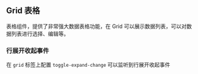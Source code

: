 <div class="demo-header">
<p class="overviewicon">
  <span class="wapi-list-form"/>
</p>

## Grid 表格

<nova-uxlink widget-name="Grid"></nova-uxlink>

表格组件，提供了非常强大数据表格功能，在 Grid 可以展示数据列表，可以对数据列表进行选择、编辑等。
</div>

### 行展开收起事件

在 `grid` 标签上配置 `toggle-expand-change` 可以监听到行展开收起事件

<nova-demo-view link="grid/event/toggle-expand-change-event"></nova-demo-view>

<br>
